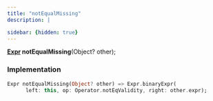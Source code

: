 ```yaml
---
title: "notEqualMissing"
description: |

sidebar: {hidden: true}
---
```

<span class="dart-code"><strong>[Expr] notEqualMissing</strong>(<span class="nobr">Object? other</span>);</span>


### Implementation
```dart
Expr notEqualMissing(Object? other) => Expr.binaryExpr(
      left: this, op: Operator.notEqValidity, right: other.expr);
```

[Expr]: /reference/classes/expr/